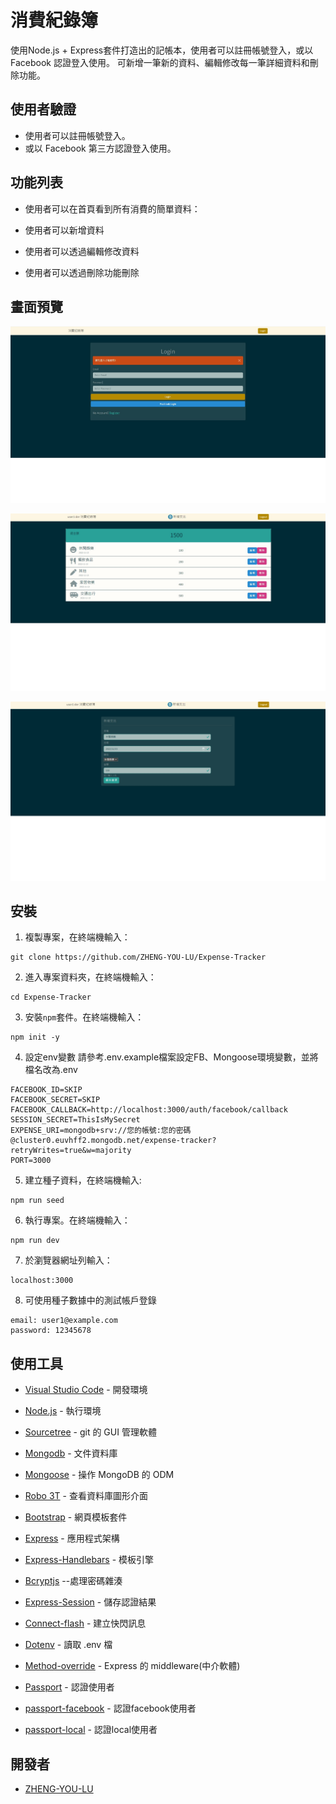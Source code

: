 # 消費紀錄簿

使用Node.js + Express套件打造出的記帳本，使用者可以註冊帳號登入，或以 Facebook 認證登入使用。
可新增一筆新的資料、編輯修改每一筆詳細資料和刪除功能。

## 使用者驗證

- 使用者可以註冊帳號登入。
- 或以 Facebook 第三方認證登入使用。

## 功能列表

- 使用者可以在首頁看到所有消費的簡單資料：

- 使用者可以新增資料

- 使用者可以透過編輯修改資料

- 使用者可以透過刪除功能刪除

## 畫面預覽

![index](/image/1.jpg)

![index2](/image/2.jpg)

![show](/image/3.jpg)

## 安裝
1. 複製專案，在終端機輸入：
```
git clone https://github.com/ZHENG-YOU-LU/Expense-Tracker
```
2. 進入專案資料夾，在終端機輸入：
```
cd Expense-Tracker
```
3. 安裝`npm`套件。在終端機輸入：
```
npm init -y
```
4. 設定env變數 請參考.env.example檔案設定FB、Mongoose環境變數，並將檔名改為.env
```
FACEBOOK_ID=SKIP
FACEBOOK_SECRET=SKIP
FACEBOOK_CALLBACK=http://localhost:3000/auth/facebook/callback
SESSION_SECRET=ThisIsMySecret
EXPENSE_URI=mongodb+srv://您的帳號:您的密碼@cluster0.euvhff2.mongodb.net/expense-tracker?retryWrites=true&w=majority
PORT=3000
```
5. 建立種子資料，在終端機輸入:
```
npm run seed
```
6. 執行專案。在終端機輸入：
```
npm run dev
```
7. 於瀏覽器網址列輸入：
```
localhost:3000
```
8. 可使用種子數據中的測試帳戶登錄
```
email: user1@example.com
password: 12345678
```

## 使用工具

- [Visual Studio Code](https://visualstudio.microsoft.com/zh-hant/) - 開發環境
- [Node.js](https://www.casper.tw/development/2022/01/10/install-nvm/) - 執行環境
- [Sourcetree](https://www.sourcetreeapp.com/) - git 的 GUI 管理軟體

- [Mongodb](https://account.mongodb.com/) - 文件資料庫
- [Mongoose](https://mongoosejs.com/) - 操作 MongoDB 的 ODM
- [Robo 3T](https://blog.robomongo.org/studio3t-free/) - 查看資料庫圖形介面

- [Bootstrap](https://getbootstrap.com/docs/5.0/getting-started/introduction/) - 網頁模板套件
- [Express](https://www.npmjs.com/package/express) - 應用程式架構
- [Express-Handlebars](https://www.npmjs.com/package/express-handlebars) - 模板引擎
- [Bcryptjs](https://www.npmjs.com/package/bcryptjs) --處理密碼雜湊
- [Express-Session](https://www.npmjs.com/package/express-session/v/1.17.1) - 儲存認證結果
- [Connect-flash](https://www.npmjs.com/package/connect-flash) - 建立快閃訊息
- [Dotenv](https://www.npmjs.com/package/dotenv) - 讀取 .env 檔
- [Method-override](https://www.npmjs.com/package/method-override) - Express 的 middleware(中介軟體)
- [Passport](https://www.npmjs.com/package/passport) - 認證使用者
- [passport-facebook](http://www.passportjs.org/packages/passport-facebook/) - 認證facebook使用者
- [passport-local](http://www.passportjs.org/packages/passport-local/) - 認證local使用者


## 開發者

- [ZHENG-YOU-LU](https://github.com/ZHENG-YOU-LU)